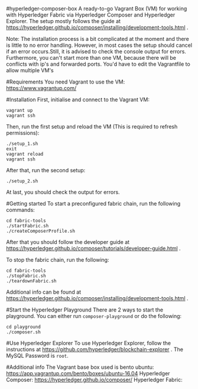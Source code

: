 #hyperledger-composer-box
A ready-to-go Vagrant Box (VM) for working with Hyperledger Fabric via Hyperledger Composer and Hyperledger Explorer. The setup mostly follows the guide at https://hyperledger.github.io/composer/installing/development-tools.html .

Note: The installation process is a bit complicated at the moment and there is little to no error handling. However, 
in most cases the setup should cancel if an error occurs.Still, it is advised to check the console output for errors.
Furthermore, you can't start more than one VM, because there will be conflicts with ip's and forwarded ports. You'd have to 
edit the Vagrantfile to allow multiple VM's

#Requirements
You need Vagrant to use the VM: https://www.vagrantup.com/

#Installation
First, initialise and connect to the Vagrant VM:
```
vagrant up
vagrant ssh
```

Then, run the first setup and reload the VM (This is required to refresh permissions):
```
./setup_1.sh
exit
vagrant reload
vagrant ssh
```

After that, run the second setup:
```
./setup_2.sh
```

At last, you should check the output for errors.

#Getting started
To start a preconfigured fabric chain, run the following commands:
```
cd fabric-tools
./startFabric.sh
./createComposerProfile.sh
```

After that you should follow the developer guide at https://hyperledger.github.io/composer/tutorials/developer-guide.html .

To stop the fabric chain, run the following:
```
cd fabric-tools
./stopFabric.sh
./teardownFabric.sh
```

Additional info can be found at https://hyperledger.github.io/composer/installing/development-tools.html .


#Start the Hyperledger Playground
There are 2 ways to start the playground. You can either run `composer-playground` or do the following: 
```
cd playground
./composer.sh
```

#Use Hyperledger Explorer
To use Hyperledger Explorer, follow the instructions at https://github.com/hyperledger/blockchain-explorer .
The MySQL Password is `root`.

#Additional info
The Vagrant base box used is bento ubuntu: https://app.vagrantup.com/bento/boxes/ubuntu-16.04
Hyperledger Composer: https://hyperledger.github.io/composer/
Hyperledger Fabric: 

